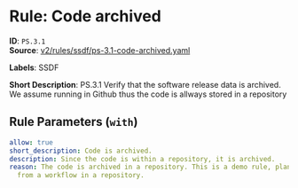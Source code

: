 # Rule: Code archived

**ID**: `PS.3.1`  
**Source**: [v2/rules/ssdf/ps-3.1-code-archived.yaml](scribe-public/sample-policies.git/v2/rules/ssdf/ps-3.1-code-archived.yaml)  

**Labels**: SSDF

**Short Description**: PS.3.1 Verify that the software release data is archived.
We assume running in Github thus the code is allways stored in a repository


## Rule Parameters (`with`)

```yaml
allow: true
short_description: Code is archived.
description: Since the code is within a repository, it is archived.
reason: The code is archived in a repository. This is a demo rule, planned to run
  from a workflow in a repository.
```
